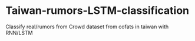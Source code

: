 # Taiwan-rumors-LSTM-classification
Classify real/rumors from Crowd dataset from cofats in taiwan with RNN/LSTM
